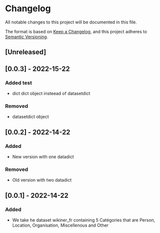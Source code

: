 # Changelog
All notable changes to this project will be documented in this file.

The format is based on [Keep a Changelog](https://keepachangelog.com/en/1.0.0/),
and this project adheres to [Semantic Versioning](https://semver.org/spec/v2.0.0.html).

## [Unreleased]

## [0.0.3] - 2022-15-22
### Added test 
- dict dict object insteead of datasetdict
### Removed
- datasetdict object

## [0.0.2] - 2022-14-22
### Added
- New version with one datadict
### Removed
- Old version with two datadict

## [0.0.1] - 2022-14-22
### Added
- We take he dataset wikiner_fr containing 5 Catégories that are Person, Location, Organisation,
Miscellenous and Other